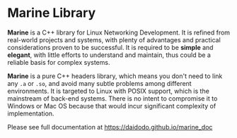 # Marine Library

**Marine** is a C++ library for Linux Networking Development. It is refined from real-world projects
and systems, with plenty of advantages and practical considerations proven to be successful. It is
required to be **simple** and **elegant**, with little efforts to understand and maintain, thus
could be a reliable basis for complex systems.

**Marine** is a pure C++ headers library, which means you don't need to link any `.a` or `.so`, and
avoid many subtle problems among different environments. It is targeted to Linux with POSIX support,
which is the mainstream of back-end systems. There is no intent to compromise it to Windows or Mac
OS because that would incur significant complexity of implementation.

Please see full documentation at https://daidodo.github.io/marine_doc
